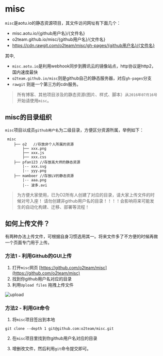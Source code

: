 # misc

`misc`是aotu.io的静态资源项目，其文件访问网址有下面几个：

- misc.aotu.io/{github用户名}/{文件名}
- o2team.github.io/misc/{github用户名}/{文件名}
- https://cdn.rawgit.com/o2team/misc/gh-pages/{github用户名}/{文件名}


其中,

- `misc.aotu.io`是利用webhook同步到腾讯云的镜像站点，http协议是http2，国内速度最快
- `o2team.github.io/misc`则是github自己的静态服务器，对应`gh-pages`分支
- `rawgit` 则是一个第三方的cdn服务。

> 所有博客、其他项目涉及的静态资源(图片、样式、脚本）从`2016年07月16号`开始请使用`misc`。

## misc的目录组织

`misc`项目以成员`github用户名`为二级目录，方便区分资源所属，举例如下：

```
 misc
    ├── o2   //存放非个人所属的资源
        ├── xxx.png
        ├── xxx.js
        ├── xxx.css
    ├── pfan123 //存放高大师的静态资源
        |-- xxx.svg
        |-- yyy.png
    ├── mamboer //存放LV的静态资源
        |-- aaa.png
        |-- 波多.avi
```

> 为方便大家使用，已为O2所有人创建了对应的目录，请大家上传文件的时候对号入座！
> 请勿创建非github用户名的目录！！！！会影响将来可能发生的自动化构建、迁移、部署等流程！

## 如何上传文件？

有两种办法上传文件，可根据自身习惯选用其一。将来文件多了不方便的时候再做一个页面专门用于上传。

### 方法1 - 利用Github的GUI上传

1. 打开`misc`网页 [https://github.com/o2team/misc](https://github.com/o2team/misc)
2. 找到你github用户名对应的目录
3. 利用`Upload files` 拖拽上传文件

![upload](https://cdn.rawgit.com/o2team/misc/gh-pages/mamboer/Screen%20Shot%202016-07-16%20at%205.14.23%20PM.png)

### 方法2 - 利用Git命令

1. 将`misc`项目签出到本地

```
git clone --depth 1 git@github.com:o2team/misc.git
```

2. 在`misc`项目里找到你github用户名对应的目录

3. 增删改文件，然后利用`git`命令提交即可。


